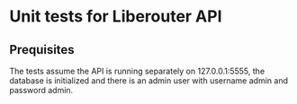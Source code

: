 # Unit tests for Liberouter API

## Prequisites
The tests assume the API is running separately on 127.0.0.1:5555, the database is initialized and there is an admin user with username admin and password admin.
